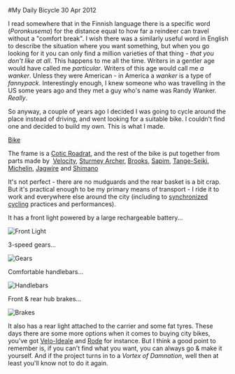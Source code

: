 #My Daily Bicycle
30 Apr 2012
		
I read somewhere that in the Finnish language there is a specific word (*Poronkusema*) for the distance equal to how far a reindeer can travel without a "comfort break". I wish there was a similarly useful word in English to describe the situation where you want something, but when you go looking for it you can only find a million varieties of that thing - *that you don't like at all*. This happens to me all the time. Writers in a gentler age would have called me *particular*. Writers of this age would call me *a wanker*. Unless they were American - in America a *wanker* is a type of *fannypack*. Interestingly enough, I knew someone who was travelling in the US some years ago and they met a guy who's name was Randy Wanker. *Really*.

So anyway, a couple of years ago I decided I was going to cycle around the place instead of driving, and went looking for a suitable bike. I couldn't find one and decided to build my own. This is what I made.

[Bike](aucklandbikeslob.com/wp-content/uploads/2012/04/r0011914.jpg)

The frame is a [Cotic Roadrat](www.cotic.co.uk/product/roadrat), and the rest of the bike is put together from parts made by  [Velocity](www.velocitywheels.com/), [Sturmey Archer](http://www.sturmey-archer.com/), [Brooks](www.brooksengland.com/), [Sapim](www.sapim.be/), [Tange-Seiki](www.tangeseiki.com/), [Michelin](www.michelinbicycletire.com/michelinbicycle/), [Jagwire](www.jagwireusa.com/) and [Shimano](www.shimano.com/)

It's not perfect - there are no mudguards and the rear basket is a bit crap. But it's practical enough to be my primary means of transport - I ride it to work and everywhere else around the city (including to [synchronized cycling](www.velociteers.com/) practices and performances).

It has a front light powered by a large rechargeable battery...

![Front Light](aucklandbikeslob.com/wp-content/uploads/2012/04/r0012133.jpg)

3-speed gears...

![Gears](aucklandbikeslob.com/wp-content/uploads/2012/05/r0012135.jpg)

Comfortable handlebars...

![Handlebars](aucklandbikeslob.com/wp-content/uploads/2012/04/r0012136.jpg)

Front & rear hub brakes...

![Brakes](aucklandbikeslob.com/wp-content/uploads/2012/04/r0012131.jpg)

It also has a rear light attached to the carrier and some fat tyres. These days there are some more options when it comes to buying city bikes, you've got [Velo-Ideale](http://www.velo-ideale.com/) and [Rode](http://rode.co.nz/) for instance. But I think a good point to remember is, if you can't find what you want, you can always go & make it yourself. And if the project turns in to a *Vortex of Damnation*, well then at least you'll know not to do it again.
